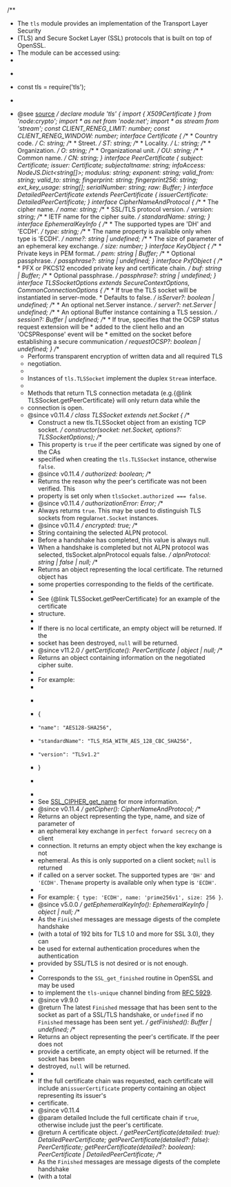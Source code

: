 /**
 * The `tls` module provides an implementation of the Transport Layer Security
 * (TLS) and Secure Socket Layer (SSL) protocols that is built on top of OpenSSL.
 * The module can be accessed using:
 *
 * ```js
 * const tls = require('tls');
 * ```
 * @see [source](https://github.com/nodejs/node/blob/v18.0.0/lib/tls.js)
 */
declare module 'tls' {
    import { X509Certificate } from 'node:crypto';
    import * as net from 'node:net';
    import * as stream from 'stream';
    const CLIENT_RENEG_LIMIT: number;
    const CLIENT_RENEG_WINDOW: number;
    interface Certificate {
        /**
         * Country code.
         */
        C: string;
        /**
         * Street.
         */
        ST: string;
        /**
         * Locality.
         */
        L: string;
        /**
         * Organization.
         */
        O: string;
        /**
         * Organizational unit.
         */
        OU: string;
        /**
         * Common name.
         */
        CN: string;
    }
    interface PeerCertificate {
        subject: Certificate;
        issuer: Certificate;
        subjectaltname: string;
        infoAccess: NodeJS.Dict<string[]>;
        modulus: string;
        exponent: string;
        valid_from: string;
        valid_to: string;
        fingerprint: string;
        fingerprint256: string;
        ext_key_usage: string[];
        serialNumber: string;
        raw: Buffer;
    }
    interface DetailedPeerCertificate extends PeerCertificate {
        issuerCertificate: DetailedPeerCertificate;
    }
    interface CipherNameAndProtocol {
        /**
         * The cipher name.
         */
        name: string;
        /**
         * SSL/TLS protocol version.
         */
        version: string;
        /**
         * IETF name for the cipher suite.
         */
        standardName: string;
    }
    interface EphemeralKeyInfo {
        /**
         * The supported types are 'DH' and 'ECDH'.
         */
        type: string;
        /**
         * The name property is available only when type is 'ECDH'.
         */
        name?: string | undefined;
        /**
         * The size of parameter of an ephemeral key exchange.
         */
        size: number;
    }
    interface KeyObject {
        /**
         * Private keys in PEM format.
         */
        pem: string | Buffer;
        /**
         * Optional passphrase.
         */
        passphrase?: string | undefined;
    }
    interface PxfObject {
        /**
         * PFX or PKCS12 encoded private key and certificate chain.
         */
        buf: string | Buffer;
        /**
         * Optional passphrase.
         */
        passphrase?: string | undefined;
    }
    interface TLSSocketOptions extends SecureContextOptions, CommonConnectionOptions {
        /**
         * If true the TLS socket will be instantiated in server-mode.
         * Defaults to false.
         */
        isServer?: boolean | undefined;
        /**
         * An optional net.Server instance.
         */
        server?: net.Server | undefined;
        /**
         * An optional Buffer instance containing a TLS session.
         */
        session?: Buffer | undefined;
        /**
         * If true, specifies that the OCSP status request extension will be
         * added to the client hello and an 'OCSPResponse' event will be
         * emitted on the socket before establishing a secure communication
         */
        requestOCSP?: boolean | undefined;
    }
    /**
     * Performs transparent encryption of written data and all required TLS
     * negotiation.
     *
     * Instances of `tls.TLSSocket` implement the duplex `Stream` interface.
     *
     * Methods that return TLS connection metadata (e.g.{@link TLSSocket.getPeerCertificate} will only return data while the
     * connection is open.
     * @since v0.11.4
     */
    class TLSSocket extends net.Socket {
        /**
         * Construct a new tls.TLSSocket object from an existing TCP socket.
         */
        constructor(socket: net.Socket, options?: TLSSocketOptions);
        /**
         * This property is `true` if the peer certificate was signed by one of the CAs
         * specified when creating the `tls.TLSSocket` instance, otherwise `false`.
         * @since v0.11.4
         */
        authorized: boolean;
        /**
         * Returns the reason why the peer's certificate was not been verified. This
         * property is set only when `tlsSocket.authorized === false`.
         * @since v0.11.4
         */
        authorizationError: Error;
        /**
         * Always returns `true`. This may be used to distinguish TLS sockets from regular`net.Socket` instances.
         * @since v0.11.4
         */
        encrypted: true;
        /**
         * String containing the selected ALPN protocol.
         * Before a handshake has completed, this value is always null.
         * When a handshake is completed but not ALPN protocol was selected, tlsSocket.alpnProtocol equals false.
         */
        alpnProtocol: string | false | null;
        /**
         * Returns an object representing the local certificate. The returned object has
         * some properties corresponding to the fields of the certificate.
         *
         * See {@link TLSSocket.getPeerCertificate} for an example of the certificate
         * structure.
         *
         * If there is no local certificate, an empty object will be returned. If the
         * socket has been destroyed, `null` will be returned.
         * @since v11.2.0
         */
        getCertificate(): PeerCertificate | object | null;
        /**
         * Returns an object containing information on the negotiated cipher suite.
         *
         * For example:
         *
         * ```json
         * {
         *     "name": "AES128-SHA256",
         *     "standardName": "TLS_RSA_WITH_AES_128_CBC_SHA256",
         *     "version": "TLSv1.2"
         * }
         * ```
         *
         * See [SSL\_CIPHER\_get\_name](https://www.openssl.org/docs/man1.1.1/man3/SSL_CIPHER_get_name.html) for more information.
         * @since v0.11.4
         */
        getCipher(): CipherNameAndProtocol;
        /**
         * Returns an object representing the type, name, and size of parameter of
         * an ephemeral key exchange in `perfect forward secrecy` on a client
         * connection. It returns an empty object when the key exchange is not
         * ephemeral. As this is only supported on a client socket; `null` is returned
         * if called on a server socket. The supported types are `'DH'` and `'ECDH'`. The`name` property is available only when type is `'ECDH'`.
         *
         * For example: `{ type: 'ECDH', name: 'prime256v1', size: 256 }`.
         * @since v5.0.0
         */
        getEphemeralKeyInfo(): EphemeralKeyInfo | object | null;
        /**
         * As the `Finished` messages are message digests of the complete handshake
         * (with a total of 192 bits for TLS 1.0 and more for SSL 3.0), they can
         * be used for external authentication procedures when the authentication
         * provided by SSL/TLS is not desired or is not enough.
         *
         * Corresponds to the `SSL_get_finished` routine in OpenSSL and may be used
         * to implement the `tls-unique` channel binding from [RFC 5929](https://tools.ietf.org/html/rfc5929).
         * @since v9.9.0
         * @return The latest `Finished` message that has been sent to the socket as part of a SSL/TLS handshake, or `undefined` if no `Finished` message has been sent yet.
         */
        getFinished(): Buffer | undefined;
        /**
         * Returns an object representing the peer's certificate. If the peer does not
         * provide a certificate, an empty object will be returned. If the socket has been
         * destroyed, `null` will be returned.
         *
         * If the full certificate chain was requested, each certificate will include an`issuerCertificate` property containing an object representing its issuer's
         * certificate.
         * @since v0.11.4
         * @param detailed Include the full certificate chain if `true`, otherwise include just the peer's certificate.
         * @return A certificate object.
         */
        getPeerCertificate(detailed: true): DetailedPeerCertificate;
        getPeerCertificate(detailed?: false): PeerCertificate;
        getPeerCertificate(detailed?: boolean): PeerCertificate | DetailedPeerCertificate;
        /**
         * As the `Finished` messages are message digests of the complete handshake
         * (with a total